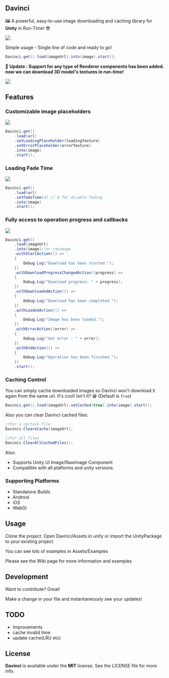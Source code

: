 Davinci
---
🖼 A powerful, easy-to-use image downloading and caching library for **Unity** in Run-Time! 😎 

![](https://user-images.githubusercontent.com/15744733/64790065-b75c6680-d58a-11e9-843d-4831fbc60306.gif)

Simple usage - Single line of code and ready to go!
```csharp
Davinci.get().load(imageUrl).into(image).start();
```

🔴 **Update : Support for any type of Renderer components has been added. now we can download 3D model's textures in run-time!**

![](https://user-images.githubusercontent.com/15744733/72981848-021ca380-3df3-11ea-89b4-1a1d7a6fd225.gif)


Features
---
### Customizable image placeholders

![](https://user-images.githubusercontent.com/15744733/64792966-7b77d000-d58f-11e9-853f-3ad438375ec6.gif)
```csharp
Davinci.get()
    .load(url)
    .setLoadingPlaceholder(loadingTexture)
    .setErrorPlaceholder(errorTexture)
    .into(image)
    .start();
```

### Loading Fade Time

![](https://user-images.githubusercontent.com/15744733/64794033-2d63cc00-d591-11e9-981d-167704a92be7.gif)
```csharp
Davinci.get()
    .load(url)
    .setFadeTime(2) // 0 for disable fading
    .into(image)
    .start();
```

### Fully access to operation progress and callbacks

![](https://user-images.githubusercontent.com/15744733/64794838-5c2e7200-d592-11e9-90df-ec39b89b0aab.gif)
```csharp
Davinci.get()
    .load(imageUrl)
    .into(image)//or rawimage
    .withStartAction(() =>
    {
        Debug.Log("Download has been started.");
    })
    .withDownloadProgressChangedAction((progress) =>
    {
        Debug.Log("Download progress: " + progress);
    })
    .withDownloadedAction(() =>
    {
        Debug.Log("Download has been completed.");
    })
    .withLoadedAction(() =>
    {
        Debug.Log("Image has been loaded.");
    })
    .withErrorAction((error) =>
    {
        Debug.Log("Got error : " + error);
    })
    .withEndAction(() =>
    {
        Debug.Log("Operation has been finished.");
    })
    .start();
```

### Caching Control
You can simply cache downloaded images so Davinci won't download it again from the same url. It's cool! Isn't it? 😁
(Default is `True`)

```csharp
Davinci.get().load(imageUrl).setCached(true).into(image).start();
```

Also you can clear Davinci cached files: 
```csharp
//For a certain file
Davinci.CleareCache(imageUrl);

//For all files
Davinci.ClearAllCachedFiles();
```

Also:
- Supports Unity UI Image/RawImage Component
- Compatible with all platforms and unity versions.

### Supporting Platforms
- Standalone Builds
- Android
- iOS
- WebGl

Usage
----
Clone the project. Open Davinci/Assets in unity or import the UnityPackage to your existing project.

You can see lots of examples in Assets/Examples

Please see the Wiki page for more information and examples

Development
----
Want to contribute? Great! 

Make a change in your file and instantaneously see your updates!

TODO
----
 - Improvements
 - cache invalid time
 - update cache(LRU etc)

License
----
**Davinci** is available under the **MIT** license. See the LICENSE file for more info.


